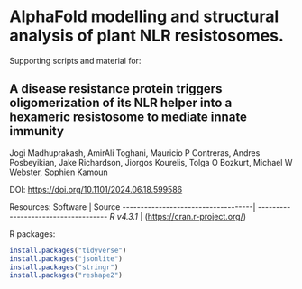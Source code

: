 # AlphaFold modelling and structural analysis of plant NLR resistosomes.

Supporting scripts and material for:

## A disease resistance protein triggers oligomerization of its NLR helper into a hexameric resistosome to mediate innate immunity
Jogi Madhuprakash, AmirAli Toghani, Mauricio P Contreras, Andres Posbeyikian, Jake Richardson, Jiorgos Kourelis, Tolga O Bozkurt, Michael W Webster, Sophien Kamoun

DOI: https://doi.org/10.1101/2024.06.18.599586




Resources:
Software                            | Source
------------------------------------| ------------------------------------
*R v4.3.1*                          | (https://cran.r-project.org/)

R packages:
```R
install.packages("tidyverse")
install.packages("jsonlite")
install.packages("stringr")
install.packages("reshape2")
```
